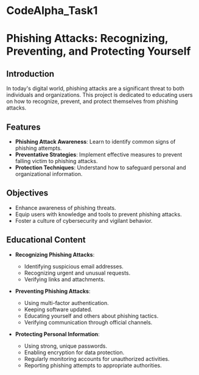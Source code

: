 # CodeAlpha_Task1

# Phishing Attacks: Recognizing, Preventing, and Protecting Yourself

## Introduction
In today's digital world, phishing attacks are a significant threat to both individuals and organizations. This project is dedicated to educating users on how to recognize, prevent, and protect themselves from phishing attacks.

## Features
- **Phishing Attack Awareness**: Learn to identify common signs of phishing attempts.
- **Preventative Strategies**: Implement effective measures to prevent falling victim to phishing attacks.
- **Protection Techniques**: Understand how to safeguard personal and organizational information.

## Objectives
- Enhance awareness of phishing threats.
- Equip users with knowledge and tools to prevent phishing attacks.
- Foster a culture of cybersecurity and vigilant behavior.

## Educational Content
- **Recognizing Phishing Attacks**: 
  - Identifying suspicious email addresses.
  - Recognizing urgent and unusual requests.
  - Verifying links and attachments.

- **Preventing Phishing Attacks**:
  - Using multi-factor authentication.
  - Keeping software updated.
  - Educating yourself and others about phishing tactics.
  - Verifying communication through official channels.

- **Protecting Personal Information**:
  - Using strong, unique passwords.
  - Enabling encryption for data protection.
  - Regularly monitoring accounts for unauthorized activities.
  - Reporting phishing attempts to appropriate authorities.

